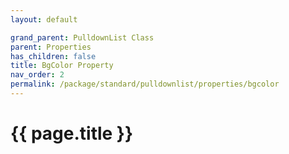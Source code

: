 ```yaml
---
layout: default

grand_parent: PulldownList Class
parent: Properties
has_children: false
title: BgColor Property
nav_order: 2
permalink: /package/standard/pulldownlist/properties/bgcolor
---
```

# {{ page.title }}
